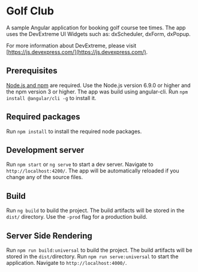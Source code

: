 # Golf Club
A sample Angular application for booking golf course tee times. The app uses the DevExtreme UI Widgets such as: dxScheduler, dxForm, dxPopup.

For more information about DevExtreme, please visit [https://js.devexpress.com/](https://js.devexpress.com/).

## Prerequisites
[Node.js and npm](https://docs.npmjs.com/getting-started/installing-node) are required.
Use the Node.js version 6.9.0 or higher and the npm version 3 or higher.
The app was build using angular-cli. Run `npm install @angular/cli -g` to install it.

## Required packages
Run `npm install` to install the required node packages.

## Development server
Run `npm start` or `ng serve` to start a dev server. Navigate to `http://localhost:4200/`. The app will be automatically reloaded if you change any of the source files.

## Build
Run `ng build` to build the project. The build artifacts will be stored in the `dist/` directory. Use the `-prod` flag for a production build.

## Server Side Rendering
Run `npm run build:universal` to build the project. The build artifacts will be stored in the `dist/`directory. Run `npm run serve:universal` to start the application. Navigate to `http://localhost:4000/`.
